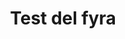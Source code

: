 ---
title: Test del fyra
eleventyNavigation:
    key: test del fyra
    parent: exempel fyra
    order: 1
    excerpt: Delen är delen
---